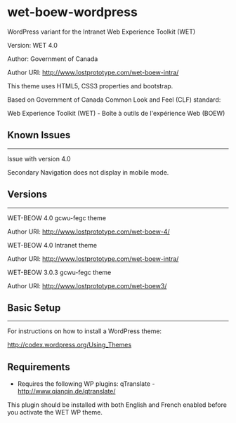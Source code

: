 wet-boew-wordpress
==================

WordPress variant for the Intranet Web Experience Toolkit (WET)

Version: WET 4.0

Author: Government of Canada

Author URI: http://www.lostprototype.com/wet-boew-intra/

This theme uses HTML5, CSS3 properties and bootstrap.

Based on Government of Canada Common Look and Feel (CLF) standard:

Web Experience Toolkit (WET) - Boîte à outils de l'expérience Web (BOEW)

## Known Issues
---------------------------------

Issue with version 4.0

Secondary Navigation does not display in mobile mode.

## Versions
---------------------------------

WET-BEOW 4.0 gcwu-fegc theme

Author URI: http://www.lostprototype.com/wet-boew-4/

WET-BEOW 4.0 Intranet theme

Author URI: http://www.lostprototype.com/wet-boew-intra/

WET-BEOW 3.0.3 gcwu-fegc theme

Author URI: http://www.lostprototype.com/wet-boew3/


## Basic Setup
---------------------------------

For instructions on how to install a WordPress theme:

http://codex.wordpress.org/Using_Themes

## Requirements

- Requires the following WP plugins:
qTranslate - http://www.qianqin.de/qtranslate/

This plugin should be installed with both English and French enabled before you activate the WET WP theme.
